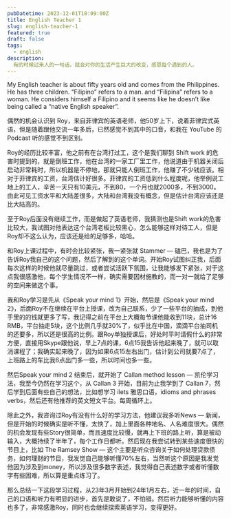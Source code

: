 ```yaml
---
pubDatetime: 2023-12-01T10:09:00Z
title: English Teacher 1
slug: english-teacher-1 
featured: true 
draft: false
tags:
  - english
description:
  有的时候过来人的一句话，就会对你的生活产生巨大的改变，感恩每个遇到的人。
---
```


My English teacher is about fifty years old and comes from the Philippines. He has three children. “Filipino” refers to a man. and “Filipina” refers to a woman. He considers himself a Filipino and it seems like he doesn’t like being called a “native English speaker”.

偶然的机会认识到 Roy，来自菲律宾的英语老师，他50岁上下，说着菲律宾式英语，但是随着跟他交流一年多后，已然感觉不到其中的口音，和我在 YouTube 的 Podcast 听的感觉不到区别。

Roy的经历比较丰富，他之前有在台湾打过工，这个是我们聊到 Shift work 的危害时提到的，就是倒班工作，他在台湾的一家工厂里工作，他说道由于机器关闭后启动非常耗时，所以机器是不停地，那就只能人倒班工作，他赚了不少钱应该。相对于菲律宾的工资，台湾估计好很多。菲律宾的工资低到什么程度呢，他举例说工地上的工人，辛苦一天只有10美元，不到80，一个月也就2000多，不到3000。由此可见工资水平和大陆差很多，大陆和台湾我没有概念，但是估计台湾应该还是比大陆高的。

至于Roy后面没有继续工作，而是做起了英语老师，我猜测也是Shift work的危害比较大，我试图对他表达这个台湾老板比较黑心，怎么能够这样对待工人，但是Roy却不这么认为，应该还是给的足够多，哈哈。

和Roy上课过程中，有时会比较紧张，我一紧张就 Stammer — 磕巴，我也是为了告诉Roy我自己的这个问题，然后了解到的这个单词。开始Roy试图纠正我，后面每次这样的时候他就尽量跳过，或者尝试活跃下氛围，让我能够发下紧张，对于这点我很感激他，每个学生情况不一样，确实需要因材施教的，而一对一就给了足够的空间来做这个事。

我和Roy学习是先从《Speak your mind 1》开始，然后是《Speak your mind 2》，后面Roy不在继续在平台上授课，改为自己联系，少了一些平台的抽成，到他手里的的钱就更多了写，我记得之前在平台上大概每节课他能收到11块，总计16 RMB，平台抽走5块，这个比例几乎就30%了，似乎比在中国，滴滴平台抽司机的还要多，所以还是很高的比例。跟Roy单独授课后，好处时平时请假什么的非常方便，直接用Skype跟他说，早上7点的课，6点15我告诉他起来晚了，就可以取消课程了；我确实起来晚了，因为如果6点15左右出门，估计到公司就要7点了，上班路上的车比我6点出门多一些，所以时间也多一些。

然后Speak your mind 2 结束后，就开始了 Callan method lesson — 凯伦学习法，我至今仍然在学习这个，从 Callan 3 开始，目前为止我学到了 Callan 7，然后学到后面有些自己的想法，比如想学习 ilets 雅思口语，idioms and phrases verbs，然后还有他推荐的英文短文平台。每周循环上。

除此之外，我咨询过Roy有没有什么好的学习方法，他建议我多听News — 新闻，但是开始的时候确实是听不懂，太快了，加上里面各种地名、人名难度很大。偶然的机会发现有些Story很简单，而且速度比较慢，就再上下班的路上听，算是被动输入，大概持续了半年了，每个工作日都听。然后现在我尝试转到某些速度很快的节目上，比如 The Ramsey Show — 这个主要是听众咨询关于如何处理贷款债务，如何理财的节目，我发觉自己能够听懂70%左右，当然听这个原因是我发觉他因为涉及到money，所以涉及很多数字表述，我觉得自己表述数字或者听懂数字有些困难，所以算是重点练习了。

那么总结一下这段学习过程，从23年3月开始到24年1月左右，近一年的时间，自己的口语和听力有明显的进步，首先是敢说了，不怕错。然后听力能够听懂的内容也多了，非常感激Roy，同时也会继续探索英语学习，变得更好。